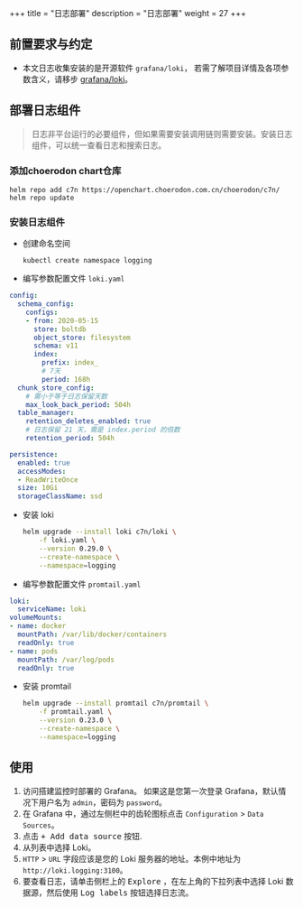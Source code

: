 +++
title = "日志部署"
description = "日志部署"
weight = 27
+++

## 前置要求与约定

- 本文日志收集安装的是开源软件 `grafana/loki`， 若需了解项目详情及各项参数含义，请移步 [grafana/loki](https://github.com/grafana/loki)。

## 部署日志组件

<blockquote class="note">
日志非平台运行的必要组件，但如果需要安装调用链则需要安装。安装日志组件，可以统一查看日志和搜索日志。
</blockquote>

### 添加choerodon chart仓库

```
helm repo add c7n https://openchart.choerodon.com.cn/choerodon/c7n/
helm repo update
```

### 安装日志组件

- 创建命名空间
 
    ```
    kubectl create namespace logging
    ```

- 编写参数配置文件 `loki.yaml`

```yaml 
config:
  schema_config:
    configs:
    - from: 2020-05-15
      store: boltdb
      object_store: filesystem
      schema: v11
      index:
        prefix: index_
        # 7天
        period: 168h
  chunk_store_config:
    # 需小于等于日志保留天数
    max_look_back_period: 504h
  table_manager:
    retention_deletes_enabled: true
    # 日志保留 21 天，需是 index.period 的倍数
    retention_period: 504h

persistence:
  enabled: true
  accessModes:
  - ReadWriteOnce
  size: 10Gi
  storageClassName: ssd
```

- 安装 loki

    ```bash
    helm upgrade --install loki c7n/loki \
        -f loki.yaml \
        --version 0.29.0 \
        --create-namespace \
        --namespace=logging
    ```

- 编写参数配置文件 `promtail.yaml`

```yaml
loki:
  serviceName: loki
volumeMounts:
- name: docker
  mountPath: /var/lib/docker/containers
  readOnly: true
- name: pods
  mountPath: /var/log/pods
  readOnly: true
```

- 安装 promtail

    ```bash
    helm upgrade --install promtail c7n/promtail \
        -f promtail.yaml \
        --version 0.23.0 \
        --create-namespace \
        --namespace=logging
    ```

## 使用

1. 访问搭建监控时部署的 Grafana。 如果这是您第一次登录 Grafana，默认情况下用户名为 `admin`，密码为 `password`。
2. 在 Grafana 中，通过左侧栏中的齿轮图标点击 `Configuration` > `Data Sources`。
3. 点击 <kbd>+ Add data source</kbd> 按钮.
4. 从列表中选择 Loki。
5. `HTTP` > `URL` 字段应该是您的 Loki 服务器的地址。本例中地址为 `http://loki.logging:3100`。
6. 要查看日志，请单击侧栏上的 <kbd>Explore</kbd> ，在左上角的下拉列表中选择 Loki 数据源，然后使用 <kbd>Log labels</kbd> 按钮选择日志流。